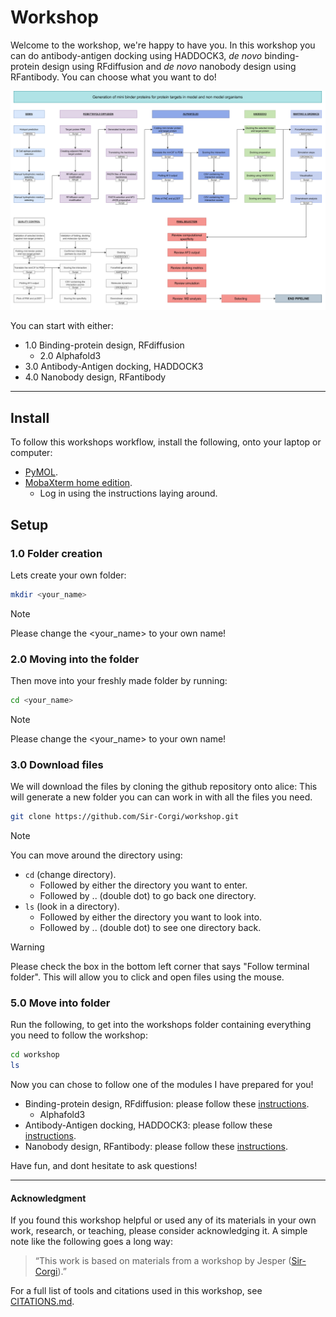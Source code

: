 # Workshop
Welcome to the workshop, we're happy to have you.
In this workshop you can do antibody-antigen docking using HADDOCK3, _de novo_ binding-protein design using RFdiffusion and _de novo_ nanobody design using RFantibody.
You can choose what you want to do!

![Workflow](assets/workflow_cut.png)

You can start with either:
- 1.0 Binding-protein design, RFdiffusion
	- 2.0 Alphafold3
- 3.0 Antibody-Antigen docking, HADDOCK3
- 4.0 Nanobody design, RFantibody

------

## Install
To follow this workshops workflow, install the following, onto your laptop or computer:
- [PyMOL](https://www.pymol.org/).
- [MobaXterm home edition](https://mobaxterm.mobatek.net/download.html).
	- Log in using the instructions laying around.


## Setup
### 1.0 Folder creation
Lets create your own folder:

```bash
mkdir <your_name>
```
> [!NOTE]
> Please change the <your_name> to your own name!


### 2.0 Moving into the folder
Then move into your freshly made folder by running:

```bash
cd <your_name>
```
> [!NOTE]
> Please change the <your_name> to your own name!


### 3.0 Download files
We will download the files by cloning the github repository onto alice:
This will generate a new folder you can can work in with all the files you need.

```bash
git clone https://github.com/Sir-Corgi/workshop.git
```

> [!NOTE]
> You can move around the directory using:
> - `cd` (change directory).
> 	- Followed by either the directory you want to enter.
> 	- Followed by .. (double dot) to go back one directory.
> - `ls` (look in a directory).
> 	- Followed by either the directory you want to look into.
> 	- Followed by .. (double dot) to see one directory back.

> [!WARNING]
> Please check the box in the bottom left corner that says "Follow terminal folder". This will allow you to click and open files using the mouse.

### 5.0 Move into folder
Run the following, to get into the workshops folder containing everything you need to follow the workshop:
```bash
cd workshop
ls
```
Now you can chose to follow one of the modules I have prepared for you! 
- Binding-protein design, RFdiffusion: please follow these [instructions](RFdiffusion_AF3.md).
	- Alphafold3
- Antibody-Antigen docking, HADDOCK3: please follow these [instructions](Haddock3.md).
- Nanobody design, RFantibody: please follow these [instructions](Nanobody.md).

Have fun, and dont hesitate to ask questions!


-----

#### Acknowledgment

If you found this workshop helpful or used any of its materials in your own work, research, or teaching, please consider acknowledging it. A simple note like the following goes a long way:

> “This work is based on materials from a workshop by Jesper ([Sir-Corgi](https://github.com/Sir-Corgi)).”

For a full list of tools and citations used in this workshop, see [CITATIONS.md](CITATIONS.md).



